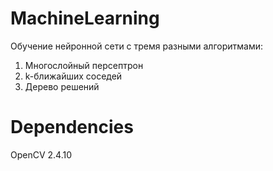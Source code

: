 # MachineLearning
Обучение нейронной сети с тремя разными алгоритмами:
1. Многослойный персептрон
2. k-ближайших соседей
3. Дерево решений

# Dependencies
OpenCV 2.4.10
